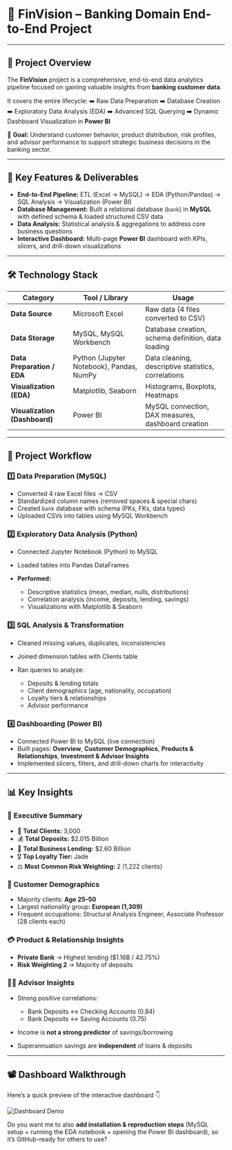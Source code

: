 

# 🏦 FinVision – Banking Domain End-to-End Project

---

## 📌 Project Overview

The **FinVision** project is a comprehensive, end-to-end data analytics pipeline focused on gaining valuable insights from **banking customer data**.

It covers the entire lifecycle:
➡️ Raw Data Preparation
➡️ Database Creation
➡️ Exploratory Data Analysis (EDA)
➡️ Advanced SQL Querying
➡️ Dynamic Dashboard Visualization in **Power BI**

🎯 **Goal:** Understand customer behavior, product distribution, risk profiles, and advisor performance to support strategic business decisions in the banking sector.

---

## 🚀 Key Features & Deliverables

* **End-to-End Pipeline:** ETL (Excel → MySQL) → EDA (Python/Pandas) → SQL Analysis → Visualization (Power BI)
* **Database Management:** Built a relational database (`bank`) in **MySQL** with defined schema & loaded structured CSV data
* **Data Analysis:** Statistical analysis & aggregations to address core business questions
* **Interactive Dashboard:** Multi-page **Power BI** dashboard with KPIs, slicers, and drill-down visualizations

---

## 🛠 Technology Stack

| Category                      | Tool / Library                           | Usage                                               |
| ----------------------------- | ---------------------------------------- | --------------------------------------------------- |
| **Data Source**               | Microsoft Excel                          | Raw data (4 files converted to CSV)                 |
| **Data Storage**              | MySQL, MySQL Workbench                   | Database creation, schema definition, data loading  |
| **Data Preparation / EDA**    | Python (Jupyter Notebook), Pandas, NumPy | Data cleaning, descriptive statistics, correlations |
| **Visualization (EDA)**       | Matplotlib, Seaborn                      | Histograms, Boxplots, Heatmaps                      |
| **Visualization (Dashboard)** | Power BI                                 | MySQL connection, DAX measures, dashboard creation  |

---

## 🔄 Project Workflow

### 1️⃣ Data Preparation (MySQL)

* Converted 4 raw Excel files → CSV
* Standardized column names (removed spaces & special chars)
* Created `bank` database with schema (PKs, FKs, data types)
* Uploaded CSVs into tables using MySQL Workbench

### 2️⃣ Exploratory Data Analysis (Python)

* Connected Jupyter Notebook (Python) to MySQL
* Loaded tables into Pandas DataFrames
* **Performed:**

  * Descriptive statistics (mean, median, nulls, distributions)
  * Correlation analysis (income, deposits, lending, savings)
  * Visualizations with Matplotlib & Seaborn

### 3️⃣ SQL Analysis & Transformation

* Cleaned missing values, duplicates, inconsistencies
* Joined dimension tables with Clients table
* Ran queries to analyze:

  * Deposits & lending totals
  * Client demographics (age, nationality, occupation)
  * Loyalty tiers & relationships
  * Advisor performance

### 4️⃣ Dashboarding (Power BI)

* Connected Power BI to MySQL (live connection)
* Built pages: **Overview**, **Customer Demographics**, **Products & Relationships**, **Investment & Advisor Insights**
* Implemented slicers, filters, and drill-down charts for interactivity

---

## 📊 Key Insights

### 📌 Executive Summary

* 👥 **Total Clients:** 3,000
* 💰 **Total Deposits:** $2.015 Billion
* 🏦 **Total Business Lending:** $2.60 Billion
* 🎖 **Top Loyalty Tier:** Jade
* ⚖️ **Most Common Risk Weighting:** 2 (1,222 clients)

### 👥 Customer Demographics

* Majority clients: **Age 25–50**
* Largest nationality group: **European (1,309)**
* Frequent occupations: Structural Analysis Engineer, Associate Professor (28 clients each)

### 💳 Product & Relationship Insights

* **Private Bank** → Highest lending ($1.16B / 42.75%)
* **Risk Weighting 2** → Majority of deposits

### 👨‍💼 Advisor Insights

* Strong positive correlations:

  * Bank Deposits ↔ Checking Accounts (0.84)
  * Bank Deposits ↔ Saving Accounts (0.75)
* Income is **not a strong predictor** of savings/borrowing
* Superannuation savings are **independent** of loans & deposits

---

## 📽 Dashboard Walkthrough

Here’s a quick preview of the interactive dashboard 👇

![Dashboard Demo](assets/FinVisiom_Dashboard.gif)



Do you want me to also **add installation & reproduction steps** (MySQL setup + running the EDA notebook + opening the Power BI dashboard), so it’s GitHub-ready for others to use?
